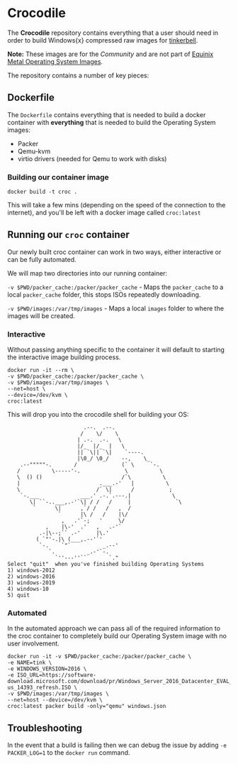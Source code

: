 # Crocodile

The **Crocodile** repository contains everything that a user should need in order to build Windows{x} compressed raw images
for [tinkerbell](https://tinkerbell.org). 

**Note:** These images are for the _Community_ and are not part of [Equinix Metal Operating System Images](https://metal.equinix.com/developers/docs/operating-systems/).

The repository contains a number of key pieces:

## Dockerfile

The `Dockerfile` contains everything that is needed to build a docker container with **everything** that is needed to build
the Operating System images:

- Packer
- Qemu-kvm
- virtio drivers (needed for Qemu to work with disks)

### Building our container image

```
docker build -t croc .
```

This will take a few mins (depending on the speed of the connection to the internet), and you'll be left with a docker image
called `croc:latest`

## Running our `croc` container

Our newly built croc container can work in two ways, either interactive or can be fully automated.

We will map two directories into our running container:

`-v $PWD/packer_cache:/packer/packer_cache` - Maps the `packer_cache` to a local `packer_cache` folder, this stops ISOs repeatedly downloading.

`-v $PWD/images:/var/tmp/images` - Maps a local `images` folder to where the images will be created.

### Interactive

Without passing anything specific to the container it will default to starting the interactive image building process.
```
docker run -it --rm \
-v $PWD/packer_cache:/packer/packer_cache \
-v $PWD/images:/var/tmp/images \
--net=host \
--device=/dev/kvm \
croc:latest
```
This will drop you into the crocodile shell for building your OS:

```
                        .--.  .--.
                       /    \/    \
                      | .-.  .-.   \
                      |/_  |/_  |   \
                      || `\|| `\|    `----.
                      |\0_/ \0_/    --,    \_
    .--"""""-.       /              (` \     `-.
   /          \-----'-.              \          \
   \  () ()                         /`\          \
   |                         .___.-'   |          \
   \                        /` \|      /           ;
    `-.___             ___.' .-.`.---.|             \
       \| ``-..___,.-'`\| / /   /     |              `\
        `      \|      ,`/ /   /   ,  /
                `      |\ /   /    |\/
                 ,   .'`-;   '     \/
            ,    |\-'  .'   ,   .-'`
          .-|\--;`` .-'     |\.'
         ( `"'-.|\ (___,.--'`'
          `-.    `"`          _.--'
             `.          _.-'`-.
               `''---''``       `."
Select "quit"  when you've finished building Operating Systems
1) windows-2012
2) windows-2016
3) windows-2019
4) windows-10
5) quit
```

### Automated

In the automated approach we can pass all of the required information to the croc container
to completely build our Operating System image with no user involvement.

```
docker run -it -v $PWD/packer_cache:/packer/packer_cache \
-e NAME=tink \
-e WINDOWS_VERSION=2016 \
-e ISO_URL=https://software-download.microsoft.com/download/pr/Windows_Server_2016_Datacenter_EVAL_en-us_14393_refresh.ISO \
-v $PWD/images:/var/tmp/images \
--net=host --device=/dev/kvm \
croc:latest packer build -only="qemu" windows.json
```

## Troubleshooting

In the event that a build is failing then we can debug the issue by adding `-e PACKER_LOG=1` to the `docker run`
command.
